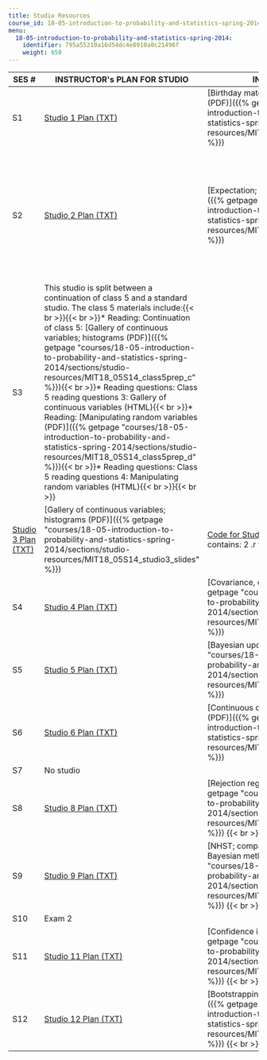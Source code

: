 ```yaml
---
title: Studio Resources
course_id: 18-05-introduction-to-probability-and-statistics-spring-2014
menu:
  18-05-introduction-to-probability-and-statistics-spring-2014:
    identifier: 795a55210a16d54dc4e8910a0c21496f
    weight: 650
---
```

| SES # | INSTRUCTOR's PLAN FOR STUDIO | IN-CLASS SLIDES | SUPPORTING FILES | POST-CLASS SLIDES |
| --- | --- | --- | --- | --- |
| S1 | [Studio 1 Plan (TXT)](./resolveuid/c056d700886880f9b42ca44af9707bc1) | [Birthday matches; Introduction to R (PDF)]({{% getpage "courses/18-05-introduction-to-probability-and-statistics-spring-2014/sections/studio-resources/MIT18_05S14_studio1_slides" %}}) | {{< br >}}{{< br >}}[Code for Studio 1 (ZIP)](https://open-learning-course-data-ci.s3.amazonaws.com/18-05-introduction-to-probability-and-statistics-spring-2014/32e0bb9353b63c16313c78b284725f61_studio1.zip) (This ZIP file contains: 2 .r files.){{< br >}}{{< br >}}[Studio 1: Birthdays (R)](https://open-learning-course-data-ci.s3.amazonaws.com/18-05-introduction-to-probability-and-statistics-spring-2014/fc2399b184943fdec6659dd4f16ad9a3_studio1birthdays.r){{< br >}}{{< br >}} | [Studio 1 Slides with Solutions (PDF)]({{% getpage "courses/18-05-introduction-to-probability-and-statistics-spring-2014/sections/studio-resources/MIT18_05S14_studio1slides" %}}) |
| S2 | [Studio 2 Plan (TXT)](./resolveuid/5df57f8dfbfd3c93c687d0462026c620) | [Expectation; Simulation using R (PDF)]({{% getpage "courses/18-05-introduction-to-probability-and-statistics-spring-2014/sections/studio-resources/MIT18_05S14_studio2_slides" %}}) | {{< br >}}{{< br >}}[Code for Studio 2 (ZIP)](https://open-learning-course-data-ci.s3.amazonaws.com/18-05-introduction-to-probability-and-statistics-spring-2014/fc676de28462bbc0ea59982db2a4f65a_studio2.zip) (This ZIP file contains: 2 .r files.){{< br >}}{{< br >}}[Tutorial on "For" Loops](http://ocw.mit.edu/ans7870/18/18.05/s14/html/r-tut-forloop.html){{< br >}}{{< br >}} | {{< br >}}{{< br >}}[Studio 2 Slides with Solutions (PDF)]({{% getpage "courses/18-05-introduction-to-probability-and-statistics-spring-2014/sections/studio-resources/MIT18_05S14_studio2slides" %}}){{< br >}}{{< br >}}[Expanded Solutions for Studio 2 (PDF)]({{% getpage "courses/18-05-introduction-to-probability-and-statistics-spring-2014/sections/studio-resources/MIT18_05S14_studio2sld_sol" %}}){{< br >}}{{< br >}} |
| S3 | This studio is split between a continuation of class 5 and a standard studio. The class 5 materials include:{{< br >}}{{< br >}}*   Reading: Continuation of class 5: [Gallery of continuous variables; histograms (PDF)]({{% getpage "courses/18-05-introduction-to-probability-and-statistics-spring-2014/sections/studio-resources/MIT18_05S14_class5prep_c" %}}){{< br >}}*   Reading questions: Class 5 reading questions 3: Gallery of continuous variables (HTML){{< br >}}*   Reading: [Manipulating random variables (PDF)]({{% getpage "courses/18-05-introduction-to-probability-and-statistics-spring-2014/sections/studio-resources/MIT18_05S14_class5prep_d" %}}){{< br >}}*   Reading questions: Class 5 reading questions 4: Manipulating random variables (HTML){{< br >}}{{< br >}} |
| [Studio 3 Plan (TXT)](./resolveuid/965abb78880c26c231f155126bd1daef) | [Gallery of continuous variables; histograms (PDF)]({{% getpage "courses/18-05-introduction-to-probability-and-statistics-spring-2014/sections/studio-resources/MIT18_05S14_studio3_slides" %}}) | [Code for Studio 3 (ZIP)](https://open-learning-course-data-ci.s3.amazonaws.com/18-05-introduction-to-probability-and-statistics-spring-2014/8f2b6fc271f083a8e41eaf357520504c_studio3.zip) (This ZIP file contains: 2 .r files.) | [Studio 3 Slides with Solutions (PDF)]({{% getpage "courses/18-05-introduction-to-probability-and-statistics-spring-2014/sections/studio-resources/MIT18_05S14_studio3slides" %}}) |
| S4 | [Studio 4 Plan (TXT)](./resolveuid/79dc82ad7707959a12f47fced61b5809) | [Covariance, correlation, CLT (PDF)]({{% getpage "courses/18-05-introduction-to-probability-and-statistics-spring-2014/sections/studio-resources/MIT18_05S14_studio4_slides" %}}) | [Code for Studio 4 (ZIP)](https://open-learning-course-data-ci.s3.amazonaws.com/18-05-introduction-to-probability-and-statistics-spring-2014/dbd4484de6ce78d32975c47049d90a2c_studio4.zip) (This ZIP file contains: 2 .r files.) | [Studio 4 Slides with Solutions (PDF)]({{% getpage "courses/18-05-introduction-to-probability-and-statistics-spring-2014/sections/studio-resources/MIT18_05S14_studio4slides" %}}) |
| S5 | [Studio 5 Plan (TXT)](./resolveuid/8547b5d6707a3d9cb3a88886e8e18847) | [Bayesian updating (PDF)]({{% getpage "courses/18-05-introduction-to-probability-and-statistics-spring-2014/sections/studio-resources/MIT18_05S14_studio5_slides" %}}) | [Code for Studio 5 (ZIP)](https://open-learning-course-data-ci.s3.amazonaws.com/18-05-introduction-to-probability-and-statistics-spring-2014/afdeb873000a0ee43a8565fbf3e7e95e_studio5.zip) (This ZIP file contains: 2 .r files.) | [Studio 5 Slides with Solutions (PDF)]({{% getpage "courses/18-05-introduction-to-probability-and-statistics-spring-2014/sections/studio-resources/MIT18_05S14_studio5slides" %}}) |
| S6 | [Studio 6 Plan (TXT)](./resolveuid/f9bb429e70594b850039fefd44716eb5) | [Continuous data, continuous priors (PDF)]({{% getpage "courses/18-05-introduction-to-probability-and-statistics-spring-2014/sections/studio-resources/MIT18_05S14_studio6_slides" %}}) | [Code for Studio 6 (ZIP)](https://open-learning-course-data-ci.s3.amazonaws.com/18-05-introduction-to-probability-and-statistics-spring-2014/050e8dfadcfa6d26620fca1f873275a2_studio6.zip) (This ZIP file contains: 4 .r and 2 .csv files.) | [Studio 6 Slides with Solutions (PDF)]({{% getpage "courses/18-05-introduction-to-probability-and-statistics-spring-2014/sections/studio-resources/MIT18_05S14_studio6slides" %}}) |
| S7 | No studio |
| S8 | [Studio 8 Plan (TXT)](./resolveuid/5f079298febbfa2d95cb122375cbd73e) | [Rejection regions; NHST (PDF)]({{% getpage "courses/18-05-introduction-to-probability-and-statistics-spring-2014/sections/studio-resources/MIT18_05S14_studio8_slides" %}})  {{< br >}} | [Code for Studio 8 (ZIP)](https://open-learning-course-data-ci.s3.amazonaws.com/18-05-introduction-to-probability-and-statistics-spring-2014/b44e2239cd2ce9369cf09dc2b7e04ec6_studio8.zip) (This ZIP file contains: 1 .r file.) | [Studio 8 Slides with Solutions (PDF)]({{% getpage "courses/18-05-introduction-to-probability-and-statistics-spring-2014/sections/studio-resources/MIT18_05S14_studio8slides" %}}) |
| S9 | [Studio 9 Plan (TXT)](./resolveuid/9b77f2fb939bc61fbc578a01c8711c73) | [NHST; comparing frequentist and Bayesian methods (PDF)]({{% getpage "courses/18-05-introduction-to-probability-and-statistics-spring-2014/sections/studio-resources/MIT18_05S14_studio9_slides" %}})  {{< br >}} | [Code for Studio 9 (ZIP)](https://open-learning-course-data-ci.s3.amazonaws.com/18-05-introduction-to-probability-and-statistics-spring-2014/d383640ffa394886c7651b1618368a6f_studio9.zip) (This ZIP file contains: 2 .r file and 1 .tbl file) | [Studio 9 Slides with Solutions (PDF)]({{% getpage "courses/18-05-introduction-to-probability-and-statistics-spring-2014/sections/studio-resources/MIT18_05S14_studio9slides" %}}) |
| S10 | Exam 2 |
| S11 | [Studio 11 Plan (TXT)](./resolveuid/667866ee4bffb1c22e5579342533c1dc) | [Confidence intervals III (PDF)]({{% getpage "courses/18-05-introduction-to-probability-and-statistics-spring-2014/sections/studio-resources/MIT18_05S14_studio11_slides" %}})  {{< br >}} | [Code for Studio 11 (ZIP)](https://open-learning-course-data-ci.s3.amazonaws.com/18-05-introduction-to-probability-and-statistics-spring-2014/966f0e4cc6223930ef4faf0556473931_studio11.zip) (This ZIP file contains: 2 .r and 1 .csv file.) | [Studio 11 Slides with Solutions (PDF)]({{% getpage "courses/18-05-introduction-to-probability-and-statistics-spring-2014/sections/studio-resources/MIT18_05S14_studio11slides" %}}) |
| S12 | [Studio 12 Plan (TXT)](./resolveuid/0835f1daf7362a86b58128f8425e34ee) | [Bootstrapping; linear regression (PDF)]({{% getpage "courses/18-05-introduction-to-probability-and-statistics-spring-2014/sections/studio-resources/MIT18_05S14_studio12_slides" %}})  {{< br >}} | [Code for Studio 12 (ZIP)](https://open-learning-course-data-ci.s3.amazonaws.com/18-05-introduction-to-probability-and-statistics-spring-2014/826b085d8474ab7afe7e1ec4e0d9ed4c_studio12.zip) (This ZIP file contains: 3 .r and 3 .csv files.) | [Studio 12 Slides with Solutions (PDF)]({{% getpage "courses/18-05-introduction-to-probability-and-statistics-spring-2014/sections/studio-resources/MIT18_05S14_studio12slides" %}})